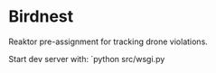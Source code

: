 # Birdnest
Reaktor pre-assignment for tracking drone violations.

Start dev server with:
´python src/wsgi.py
